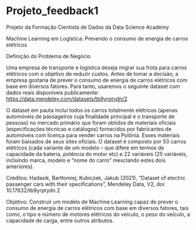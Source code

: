 # Projeto_feedback1
Projeto da Formação Cientista de Dados da Data Science Academy


Machine Learning em Logística: Prevendo o consumo de energia de carros elétricos

Definição do Problema de Negócio

Uma empresa de transporte e logística deseja migrar sua frota para carros elétricos
com o objetivo de reduzir custos.
Antes de tomar a decisão, a empresa gostaria de prever o consumo de energia de carros
elétricos com base em diversos fatores.
Para tanto, usaremos o seguinte dataset com dados reais disponíveis publicamente:
https://data.mendeley.com/datasets/tb9yrptydn/2

O dataset em pauta inclui todos os carros totalmente elétricos (apenas automóveis de 
passageiros cuja finalidade principal é o transporte de pessoas) no mercado primário 
que foram obtidos de materiais oficiais (especificações técnicas e catálogos) fornecidos
por fabricantes de automóveis com licença para vender carros na Polônia. Esses materiais 
foram baixados de seus sites oficiais. 
O dataset é composto por 53 carros elétricos (cada variante de um modelo – que difere em 
termos de capacidade da bateria, potência do motor etc) e 22 variáveis (25 variáveis, 
incluindo marca, modelo e “nome do carro” mesclando estes dois anteriores).

Créditos:
Hadasik, Bartłomiej; Kubiczek, Jakub (2021), “Dataset of electric passenger cars with 
their specifications”, Mendeley Data, V2, doi: 10.17632/tb9yrptydn.2


Objetivo:
Construir um modelo de Machine Learning capaz de prever o consumo de energia de carros 
elétricos com base em diversos fatores, tais como, o tipo e número de motores elétricos 
do veículo, o peso do veículo, a capacidade de carga, entre outros atributos.
